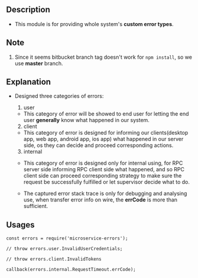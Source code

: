 ## Description

- This module is for providing whole system's **custom error types**.

## Note

1. Since it seems bitbucket branch tag doesn't work for `npm install`, so we use **master** branch.

## Explanation

- Designed three categories of errors:

  1. user

    - This category of error will be showed to end user for letting the end user **generally** know what happened in our system.

  2. client

    - This category of error is designed for informing our clients(desktop app, web app, android app, ios app) what happened in our server side, os they can decide and proceed corresponding actions.

  3. internal

    - This category of error is designed only for internal using, for RPC server side informing RPC client side what happened, and so RPC client side can proceed corresponding strategy to make sure the request be successfully fulfilled or let supervisor decide what to do.

    - The captured error stack trace is only for debugging and analysing use, when transfer error info on wire, the **errCode** is more than sufficient.

## Usages

  ```
  const errors = require('microservice-errors');

  // throw errors.user.InvalidUserCredentials;

  // throw errors.client.InvalidTokens

  callback(errors.internal.RequestTimeout.errCode);
  ```



